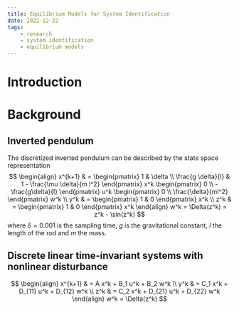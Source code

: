 ```yaml
---
title: Equilibrium Models for System Identification
date: 2022-12-22
tags:
    - research
    - system identification
    - equilibrium models
---
```


# Introduction

# Background

## Inverted pendulum
The discretized inverted pendulum can be described by the state space representation
$$
\begin{align} 
    x^{k+1} & = 
    \begin{pmatrix}
        1 & \delta \\
        \frac{g \delta}{l} & 1 - \frac{\mu \delta}{m l^2}
    \end{pmatrix}
    x^k
    \begin{pmatrix}
        0 \\
        -\frac{g\delta}{l}
    \end{pmatrix}
    u^k
    \begin{pmatrix}
        0 \\
        \frac{\delta}{ml^2}
    \end{pmatrix}
    w^k \\
    y^k & = 
    \begin{pmatrix}
        1 & 0
    \end{pmatrix} x^k \\
    z^k & = 
    \begin{pmatrix}
        1 & 0
    \end{pmatrix}
    x^k
\end{align}
w^k = \Delta(z^k) = z^k - \sin(z^k)
$$
where $\delta = 0.001$ is the sampling time, $g$ is the gravitational constant, $l$ the length of the rod and $m$ the mass.
## Discrete linear time-invariant systems with nonlinear disturbance

$$
    \begin{align}
        x^{k+1} & = A x^k + B_1 u^k + B_2 w^k \\
        y^k & = C_1 x^k + D_{11} u^k + D_{12} w^k \\
        z^k & = C_2 x^k + D_{21} u^k + D_{22} w^k
    \end{align}
    w^k = \Delta(z^k)
$$
